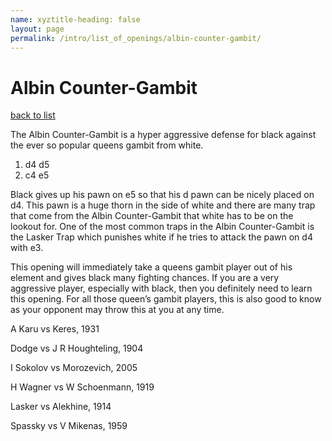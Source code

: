 ```yaml
---
name: xyztitle-heading: false
layout: page
permalink: /intro/list_of_openings/albin-counter-gambit/
---
```


# Albin Counter-Gambit

[back to list](../../list_of_openings)



The Albin Counter-Gambit is a hyper aggressive defense for black against the ever so popular queens gambit from white.

1. d4 d5
2. c4 e5

Black gives up his pawn on e5 so that his d pawn can be nicely placed on d4. This pawn is a huge thorn in the side of white and there are many trap that come from the Albin Counter-Gambit that white has to be on the lookout for. One of the most common traps in the Albin Counter-Gambit is the Lasker Trap which punishes white if he tries to attack the pawn on d4 with e3.

This opening will immediately take a queens gambit player out of his element and gives black many fighting chances. If you are a very aggressive player, especially with black, then you definitely need to learn this opening. For all those queen’s gambit players, this is also good to know as your opponent may throw this at you at any time.






A Karu vs Keres, 1931

Dodge vs J R Houghteling, 1904

I Sokolov vs Morozevich, 2005

H Wagner vs W Schoenmann, 1919

Lasker vs Alekhine, 1914

Spassky vs V Mikenas, 1959